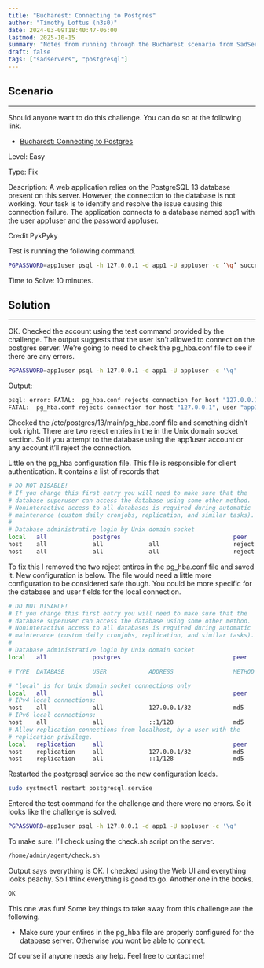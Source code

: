 ```yaml
---
title: "Bucharest: Connecting to Postgres"
author: "Timothy Loftus (n3s0)"
date: 2024-03-09T18:40:47-06:00
lastmod: 2025-10-15
summary: "Notes from running through the Bucharest scenario from SadServers. Where you troubleshoot and fix a PostgresSQL server."
draft: false
tags: ["sadservers", "postgresql"]
---
```


## Scenario
---

Should anyone want to do this challenge. You can do so at the following 
link.

- [Bucharest: Connecting to Postgres](https://sadservers.com/scenario/bucharest)

Level: Easy

Type: Fix

Description: A web application relies on the PostgreSQL 13 database present on 
this server. However, the connection to the database is not working. Your task 
is to identify and resolve the issue causing this connection failure. The 
application connects to a database named app1 with the user app1user and the 
password app1user.

Credit PykPyky

Test is running the following command.

```sh
PGPASSWORD=app1user psql -h 127.0.0.1 -d app1 -U app1user -c ‘\q’ succeeds (does not return an error).
```

Time to Solve: 10 minutes.

## Solution
---

OK. Checked the account using the test command provided by the challenge. The 
output suggests that the user isn’t allowed to connect on the postgres server. 
We’re going to need to check the pg_hba.conf file to see if there are any 
errors.

```sh
PGPASSWORD=app1user psql -h 127.0.0.1 -d app1 -U app1user -c '\q'
```

Output:

```sh
psql: error: FATAL:  pg_hba.conf rejects connection for host "127.0.0.1", user "app1user", database "app1", SSL on
FATAL:  pg_hba.conf rejects connection for host "127.0.0.1", user "app1user", database "app1", SSL off
```

Checked the /etc/postgres/13/main/pg_hba.conf file and something didn’t 
look right. There are two reject entries in the in the Unix domain 
socket section. So if you attempt to the database using the app1user 
account or any account it’ll reject the connection.

Little on the pg_hba configuration file. This file is responsible for 
client authentication. It contains a list of records that

```sh
# DO NOT DISABLE!
# If you change this first entry you will need to make sure that the
# database superuser can access the database using some other method.
# Noninteractive access to all databases is required during automatic
# maintenance (custom daily cronjobs, replication, and similar tasks).
#
# Database administrative login by Unix domain socket
local   all             postgres                                peer
host    all             all             all                     reject
host    all             all             all                     reject
```

To fix this I removed the two reject entires in the pg_hba.conf file and 
saved it. New configuration is below. The file would need a little more 
configuration to be considered safe though. You could be more specific 
for the database and user fields for the local connection.

```sh
# DO NOT DISABLE!
# If you change this first entry you will need to make sure that the
# database superuser can access the database using some other method.
# Noninteractive access to all databases is required during automatic
# maintenance (custom daily cronjobs, replication, and similar tasks).
#
# Database administrative login by Unix domain socket
local   all             postgres                                peer

# TYPE  DATABASE        USER            ADDRESS                 METHOD

# "local" is for Unix domain socket connections only
local   all             all                                     peer
# IPv4 local connections:
host    all             all             127.0.0.1/32            md5
# IPv6 local connections:
host    all             all             ::1/128                 md5
# Allow replication connections from localhost, by a user with the
# replication privilege.
local   replication     all                                     peer
host    replication     all             127.0.0.1/32            md5
host    replication     all             ::1/128                 md5
```

Restarted the postgresql service so the new configuration loads.

```sh
sudo systmectl restart postgresql.service
```

Entered the test command for the challenge and there were no errors. So 
it looks like the challenge is solved.

```sh
PGPASSWORD=app1user psql -h 127.0.0.1 -d app1 -U app1user -c '\q'
```

To make sure. I’ll check using the check.sh script on the server.

```sh
/home/admin/agent/check.sh
```

Output says everything is OK. I checked using the Web UI and everything 
looks peachy. So I think everything is good to go. Another one in the 
books.

```sh
OK
```

This one was fun! Some key things to take away from this challenge are 
the following.

- Make sure your entires in the pg_hba file are properly configured for 
  the database server. Otherwise you wont be able to connect.

Of course if anyone needs any help. Feel free to contact me!
